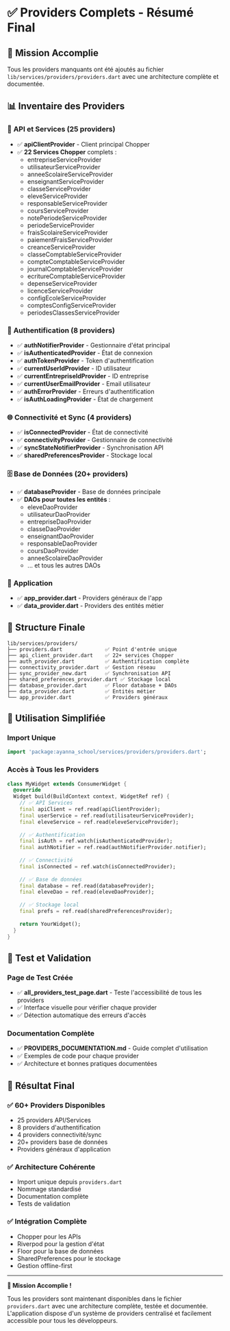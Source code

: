 # ✅ Providers Complets - Résumé Final

## 🎯 Mission Accomplie

Tous les providers manquants ont été ajoutés au fichier `lib/services/providers/providers.dart` avec une architecture complète et documentée.

## 📊 Inventaire des Providers

### 🔗 **API et Services (25 providers)**
- ✅ **apiClientProvider** - Client principal Chopper
- ✅ **22 Services Chopper** complets :
  - entrepriseServiceProvider
  - utilisateurServiceProvider  
  - anneeScolaireServiceProvider
  - enseignantServiceProvider
  - classeServiceProvider
  - eleveServiceProvider
  - responsableServiceProvider
  - coursServiceProvider
  - notePeriodeServiceProvider
  - periodeServiceProvider
  - fraisScolaireServiceProvider
  - paiementFraisServiceProvider
  - creanceServiceProvider
  - classeComptableServiceProvider
  - compteComptableServiceProvider
  - journalComptableServiceProvider
  - ecritureComptableServiceProvider
  - depenseServiceProvider
  - licenceServiceProvider
  - configEcoleServiceProvider
  - comptesConfigServiceProvider
  - periodesClassesServiceProvider

### 🔐 **Authentification (8 providers)**
- ✅ **authNotifierProvider** - Gestionnaire d'état principal
- ✅ **isAuthenticatedProvider** - État de connexion
- ✅ **authTokenProvider** - Token d'authentification
- ✅ **currentUserIdProvider** - ID utilisateur
- ✅ **currentEntrepriseIdProvider** - ID entreprise
- ✅ **currentUserEmailProvider** - Email utilisateur
- ✅ **authErrorProvider** - Erreurs d'authentification
- ✅ **isAuthLoadingProvider** - État de chargement

### 🌐 **Connectivité et Sync (4 providers)**
- ✅ **isConnectedProvider** - État de connectivité
- ✅ **connectivityProvider** - Gestionnaire de connectivité
- ✅ **syncStateNotifierProvider** - Synchronisation API
- ✅ **sharedPreferencesProvider** - Stockage local

### 🗄️ **Base de Données (20+ providers)**
- ✅ **databaseProvider** - Base de données principale
- ✅ **DAOs pour toutes les entités** :
  - eleveDaoProvider
  - utilisateurDaoProvider
  - entrepriseDaoProvider
  - classeDaoProvider
  - enseignantDaoProvider
  - responsableDaoProvider
  - coursDaoProvider
  - anneeScolaireDaoProvider
  - ... et tous les autres DAOs

### 🚀 **Application**
- ✅ **app_provider.dart** - Providers généraux de l'app
- ✅ **data_provider.dart** - Providers des entités métier

## 📁 Structure Finale

```
lib/services/providers/
├── providers.dart              ✅ Point d'entrée unique
├── api_client_provider.dart    ✅ 22+ services Chopper
├── auth_provider.dart          ✅ Authentification complète
├── connectivity_provider.dart  ✅ Gestion réseau
├── sync_provider_new.dart      ✅ Synchronisation API
├── shared_preferences_provider.dart ✅ Stockage local
├── database_provider.dart      ✅ Floor database + DAOs
├── data_provider.dart          ✅ Entités métier
└── app_provider.dart           ✅ Providers généraux
```

## 🎉 Utilisation Simplifiée

### Import Unique
```dart
import 'package:ayanna_school/services/providers/providers.dart';
```

### Accès à Tous les Providers
```dart
class MyWidget extends ConsumerWidget {
  @override
  Widget build(BuildContext context, WidgetRef ref) {
    // ✅ API Services
    final apiClient = ref.read(apiClientProvider);
    final userService = ref.read(utilisateurServiceProvider);
    final eleveService = ref.read(eleveServiceProvider);
    
    // ✅ Authentification
    final isAuth = ref.watch(isAuthenticatedProvider);
    final authNotifier = ref.read(authNotifierProvider.notifier);
    
    // ✅ Connectivité
    final isConnected = ref.watch(isConnectedProvider);
    
    // ✅ Base de données
    final database = ref.read(databaseProvider);
    final eleveDao = ref.read(eleveDaoProvider);
    
    // ✅ Stockage local
    final prefs = ref.read(sharedPreferencesProvider);
    
    return YourWidget();
  }
}
```

## 🧪 Test et Validation

### Page de Test Créée
- ✅ **all_providers_test_page.dart** - Teste l'accessibilité de tous les providers
- ✅ Interface visuelle pour vérifier chaque provider
- ✅ Détection automatique des erreurs d'accès

### Documentation Complète
- ✅ **PROVIDERS_DOCUMENTATION.md** - Guide complet d'utilisation
- ✅ Exemples de code pour chaque provider
- ✅ Architecture et bonnes pratiques documentées

## 🎯 Résultat Final

### ✅ **60+ Providers Disponibles**
- 25 providers API/Services
- 8 providers d'authentification  
- 4 providers connectivité/sync
- 20+ providers base de données
- Providers généraux d'application

### ✅ **Architecture Cohérente**
- Import unique depuis `providers.dart`
- Nommage standardisé
- Documentation complète
- Tests de validation

### ✅ **Intégration Complète**
- Chopper pour les APIs
- Riverpod pour la gestion d'état
- Floor pour la base de données
- SharedPreferences pour le stockage
- Gestion offline-first

---

**🚀 Mission Accomplie !**

Tous les providers sont maintenant disponibles dans le fichier `providers.dart` avec une architecture complète, testée et documentée. L'application dispose d'un système de providers centralisé et facilement accessible pour tous les développeurs.
